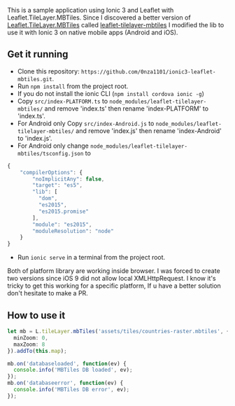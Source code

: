 This is a sample application using Ionic 3 and Leaflet with Leaflet.TileLayer.MBTiles.
Since I discovered a better version of [Leaflet.TileLayer.MBTiles](https://www.npmjs.com/package/Leaflet.TileLayer.MBTiles) called [leaflet-tilelayer-mbtiles](https://www.npmjs.com/package/leaflet-tilelayer-mbtiles) I modified the lib to use it with Ionic 3 on native mobile apps (Android and iOS).


 ## Get it running
 * Clone this repository: `https://github.com/0nza1101/ionic3-leaflet-mbtiles.git`.
 * Run `npm install` from the project root.
 * If you do not install the ionic CLI (`npm install cordova ionic -g`)
 * Copy `src/index-PLATFORM.ts` to `node_modules/leaflet-tilelayer-mbtiles/` and remove 'index.ts' then rename 'index-PLATFORM' to 'index.ts'.
 * For Android only Copy `src/index-Android.js` to `node_modules/leaflet-tilelayer-mbtiles/` and remove 'index.js' then rename 'index-Android' to 'index.js'.
 * For Android only change `node_modules/leaflet-tilelayer-mbtiles/tsconfig.json` to
 ```typescript
 {
     "compilerOptions": {
         "noImplicitAny": false,
         "target": "es5",
         "lib": [
           "dom",
           "es2015",
           "es2015.promise"
         ],
         "module": "es2015",
         "moduleResolution": "node"
     }
 }
 ```
 * Run `ionic serve` in a terminal from the project root.

 Both of platform library are working inside browser.
 I was forced to create two versions since iOS 9 did not allow local XMLHttpRequest.
 I know it's tricky to get this working for a specific platform, If u have a better solution don't hesitate to make a PR.

 ## How to use it
```typescript
let mb = L.tileLayer.mbTiles('assets/tiles/countries-raster.mbtiles', {
  minZoom: 0,
  maxZoom: 8
}).addTo(this.map);

mb.on('databaseloaded', function(ev) {
  console.info('MBTiles DB loaded', ev);
});
mb.on('databaseerror', function(ev) {
  console.info('MBTiles DB error', ev);
});

```
